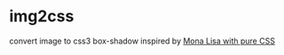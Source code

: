 # img2css
convert image to css3 box-shadow
inspired by [Mona Lisa with pure CSS](http://codepen.io/jaysalvat/pen/HaqBf "CodePen")
